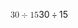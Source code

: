 <span class="katex"><span class="katex-mathml"><math xmlns="http://www.w3.org/1998/Math/MathML"><semantics><mrow><mn>30</mn><mo>÷</mo><mn>15</mn></mrow><annotation encoding="application/x-tex">30 \div 15</annotation></semantics></math></span><span class="katex-html" aria-hidden="true"><span class="base"><span class="strut" style="height:0.72777em;vertical-align:-0.08333em;"></span><span class="mord">3</span><span class="mord">0</span><span class="mspace" style="margin-right:0.2222222222222222em;"></span><span class="mbin">÷</span><span class="mspace" style="margin-right:0.2222222222222222em;"></span></span><span class="base"><span class="strut" style="height:0.64444em;vertical-align:0em;"></span><span class="mord">1</span><span class="mord">5</span></span></span></span>